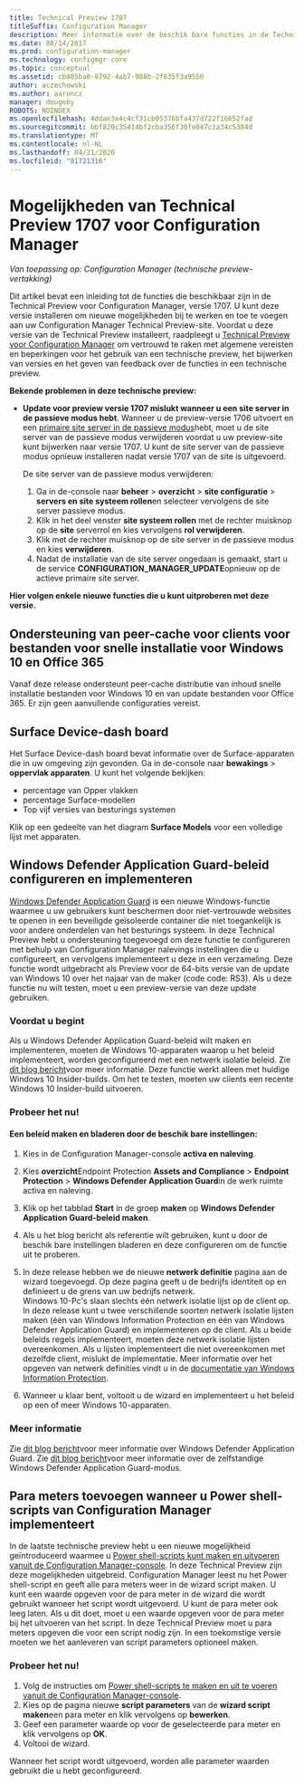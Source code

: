 ```yaml
---
title: Technical Preview 1707
titleSuffix: Configuration Manager
description: Meer informatie over de beschik bare functies in de Technical Preview-versie 1707 voor Configuration Manager.
ms.date: 08/14/2017
ms.prod: configuration-manager
ms.technology: configmgr-core
ms.topic: conceptual
ms.assetid: cb405ba0-8792-4ab7-988b-2f835f3a9550
author: aczechowski
ms.author: aaroncz
manager: dougeby
ROBOTS: NOINDEX
ms.openlocfilehash: 4ddae3e4c4cf31cb05376bfa437d722f16652fad
ms.sourcegitcommit: bbf820c35414bf2cba356f30fe047c1a34c5384d
ms.translationtype: MT
ms.contentlocale: nl-NL
ms.lasthandoff: 04/21/2020
ms.locfileid: "81721316"
---
```

# <a name="capabilities-in-technical-preview-1707-for-configuration-manager"></a>Mogelijkheden van Technical Preview 1707 voor Configuration Manager

*Van toepassing op: Configuration Manager (technische preview-vertakking)*

Dit artikel bevat een inleiding tot de functies die beschikbaar zijn in de Technical Preview voor Configuration Manager, versie 1707. U kunt deze versie installeren om nieuwe mogelijkheden bij te werken en toe te voegen aan uw Configuration Manager Technical Preview-site. Voordat u deze versie van de Technical Preview installeert, raadpleegt u [Technical Preview voor Configuration Manager](../../core/get-started/technical-preview.md) om vertrouwd te raken met algemene vereisten en beperkingen voor het gebruik van een technische preview, het bijwerken van versies en het geven van feedback over de functies in een technische preview.     


<!--  Known Issues Template   
**Known Issues in this Technical Preview:**
-   **Issue Name**. Details
    Workaround details.
-->

**Bekende problemen in deze technische preview:**
- **Update voor preview versie 1707 mislukt wanneer u een site server in de passieve modus hebt**. Wanneer u de preview-versie 1706 uitvoert en een [primaire site server in de passieve modus](capabilities-in-technical-preview-1706.md#site-server-role-high-availability)hebt, moet u de site server van de passieve modus verwijderen voordat u uw preview-site kunt bijwerken naar versie 1707. U kunt de site server van de passieve modus opnieuw installeren nadat versie 1707 van de site is uitgevoerd.

  De site server van de passieve modus verwijderen:
  1. Ga in de-console naar **beheer**  >  **overzicht**  >  **site configuratie**  >  **servers en site systeem rollen**en selecteer vervolgens de site server passieve modus.
  2. Klik in het deel venster **site systeem rollen** met de rechter muisknop op de **site** serverrol en kies vervolgens **rol verwijderen**.
  3. Klik met de rechter muisknop op de site server in de passieve modus en kies **verwijderen**.
  4. Nadat de installatie van de site server ongedaan is gemaakt, start u de service **CONFIGURATION_MANAGER_UPDATE**opnieuw op de actieve primaire site server.



**Hier volgen enkele nieuwe functies die u kunt uitproberen met deze versie.**  

<!--  Rough Section Template
##  FEATURE

### Procedure 1
### Try it out!  
 Try to complete the following tasks and then send us **Feedback** from the **Home** tab of the Ribbon to let us know how it worked:
 -  Task 1
 -  Task 2              
-->

## <a name="client-peer-cache-support-for-express-installation-files-for-windows-10-and-office-365"></a>Ondersteuning van peer-cache voor clients voor bestanden voor snelle installatie voor Windows 10 en Office 365
<!-- 1352486 -->
Vanaf deze release ondersteunt peer-cache distributie van inhoud snelle installatie bestanden voor Windows 10 en van update bestanden voor Office 365. Er zijn geen aanvullende configuraties vereist.

## <a name="surface-device-dashboard"></a>Surface Device-dash board
<!--1355788-->
Het Surface Device-dash board bevat informatie over de Surface-apparaten die in uw omgeving zijn gevonden. Ga in de-console naar **bewakings**  >  **oppervlak apparaten**. U kunt het volgende bekijken:
- percentage van Opper vlakken
- percentage Surface-modellen
- Top vijf versies van besturings systemen

Klik op een gedeelte van het diagram **Surface Models** voor een volledige lijst met apparaten.  

## <a name="configure-and-deploy-windows-defender-application-guard-policies"></a>Windows Defender Application Guard-beleid configureren en implementeren
<!-- 1351960 -->

[Windows Defender Application Guard](https://blogs.windows.com/msedgedev/2016/09/27/application-guard-microsoft-edge/#XLxEbcpkuKcFebrw.97) is een nieuwe Windows-functie waarmee u uw gebruikers kunt beschermen door niet-vertrouwde websites te openen in een beveiligde geïsoleerde container die niet toegankelijk is voor andere onderdelen van het besturings systeem. In deze Technical Preview hebt u ondersteuning toegevoegd om deze functie te configureren met behulp van Configuration Manager nalevings instellingen die u configureert, en vervolgens implementeert u deze in een verzameling. Deze functie wordt uitgebracht als Preview voor de 64-bits versie van de update van Windows 10 over het najaar van de maker (code code: RS3). Als u deze functie nu wilt testen, moet u een preview-versie van deze update gebruiken.

### <a name="before-you-start"></a>Voordat u begint

Als u Windows Defender Application Guard-beleid wilt maken en implementeren, moeten de Windows 10-apparaten waarop u het beleid implementeert, worden geconfigureerd met een netwerk isolatie beleid. Zie [dit blog bericht](https://blogs.windows.com/msedgedev/2016/09/27/application-guard-microsoft-edge/#BmJGKPfSjHHzsMmI.97)voor meer informatie. Deze functie werkt alleen met huidige Windows 10 Insider-builds. Om het te testen, moeten uw clients een recente Windows 10 Insider-build uitvoeren.

### <a name="try-it-out"></a>Probeer het nu!

#### <a name="to-create-a-policy-and-to-browse-the-available-settings"></a>Een beleid maken en bladeren door de beschik bare instellingen:

1. Kies in de Configuration Manager-console **activa en naleving**.
2. Kies **overzicht**Endpoint Protection **Assets and Compliance**  >  **Endpoint Protection**  >  **Windows Defender Application Guard**in de werk ruimte activa en naleving.
3. Klik op het tabblad **Start** in de groep **maken** op **Windows Defender Application Guard-beleid maken**.
4. Als u het blog bericht als referentie wilt gebruiken, kunt u door de beschik bare instellingen bladeren en deze configureren om de functie uit te proberen.
5. In deze release hebben we de nieuwe **netwerk definitie** pagina aan de wizard toegevoegd. Op deze pagina geeft u de bedrijfs identiteit op en definieert u de grens van uw bedrijfs netwerk.<br>Windows 10-Pc's slaan slechts één netwerk isolatie lijst op de client op. In deze release kunt u twee verschillende soorten netwerk isolatie lijsten maken (één van Windows Information Protection en één van Windows Defender Application Guard) en implementeren op de client. Als u beide beleids regels implementeert, moeten deze netwerk isolatie lijsten overeenkomen. Als u lijsten implementeert die niet overeenkomen met dezelfde client, mislukt de implementatie.
Meer informatie over het opgeven van netwerk definities vindt u in de [documentatie van Windows Information Protection](https://docs.microsoft.com/windows/security/information-protection/windows-information-protection/create-wip-policy-using-configmgr).

6. Wanneer u klaar bent, voltooit u de wizard en implementeert u het beleid op een of meer Windows 10-apparaten.

### <a name="further-reading"></a>Meer informatie
Zie [dit blog bericht](https://blogs.windows.com/msedgedev/2016/09/27/application-guard-microsoft-edge/#BmJGKPfSjHHzsMmI.97)voor meer informatie over Windows Defender Application Guard. Zie [dit blog bericht](https://techcommunity.microsoft.com/t5/Windows-Insider-Program/Windows-Defender-Application-Guard-Standalone-mode/td-p/66903)voor meer informatie over de zelfstandige Windows Defender Application Guard-modus.

## <a name="add-parameters-when-you-deploy-powershell-scripts-from-configuration-manager"></a>Para meters toevoegen wanneer u Power shell-scripts van Configuration Manager implementeert

<!-- 1236459 --->

In de laatste technische preview hebt u een nieuwe mogelijkheid geïntroduceerd waarmee u [Power shell-scripts kunt maken en uitvoeren vanuit de Configuration Manager-console](capabilities-in-technical-preview-1706.md#create-and-run-powershell-scripts-from-the-configuration-manager-console).
In deze Technical Preview zijn deze mogelijkheden uitgebreid. Configuration Manager leest nu het Power shell-script en geeft alle para meters weer in de wizard script maken. U kunt een waarde opgeven voor de para meter in de wizard die wordt gebruikt wanneer het script wordt uitgevoerd. U kunt de para meter ook leeg laten. Als u dit doet, moet u een waarde opgeven voor de para meter bij het uitvoeren van het script.
In deze Technical Preview moet u para meters opgeven die voor een script nodig zijn. In een toekomstige versie moeten we het aanleveren van script parameters optioneel maken.

### <a name="try-it-out"></a>Probeer het nu!

1. Volg de instructies om [Power shell-scripts te maken en uit te voeren vanuit de Configuration Manager-console](capabilities-in-technical-preview-1706.md#create-and-run-powershell-scripts-from-the-configuration-manager-console).
2. Kies op de pagina nieuwe **script parameters** van de **wizard script maken**een para meter en klik vervolgens op **bewerken**.
3. Geef een parameter waarde op voor de geselecteerde para meter en klik vervolgens op **OK**.
4. Voltooi de wizard.

Wanneer het script wordt uitgevoerd, worden alle parameter waarden gebruikt die u hebt geconfigureerd.
